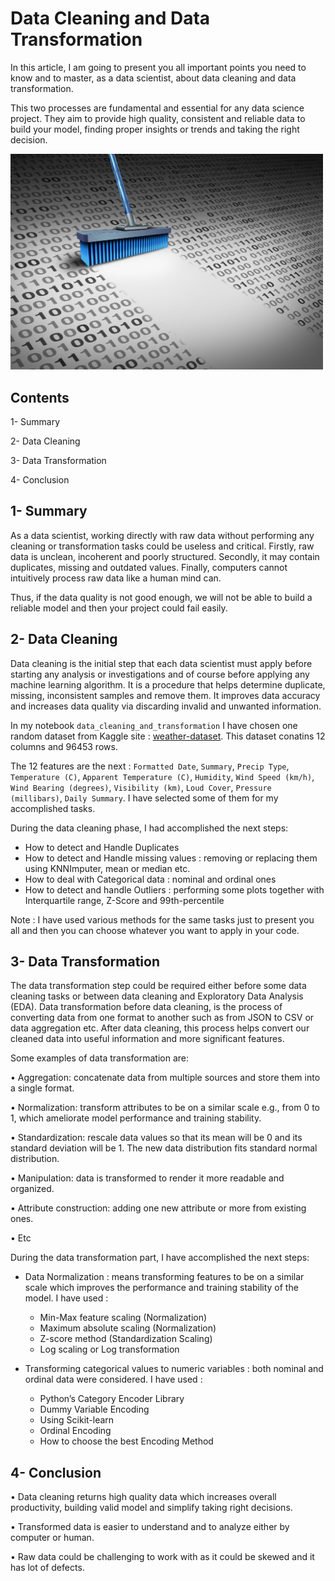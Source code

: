 # Data Cleaning and Data Transformation 

In this article, I am going to present you all important points you need to know and to master, as a data scientist,
about data cleaning and data transformation.

This two processes are fundamental and essential for any data science project. They aim to provide high quality,
consistent and reliable data to build your model, finding proper insights or trends and taking the right decision.



<div>
<img src="images/Data-Cleaning-scaled.jpeg "Data cleaning" width="500"/>
</div>

## Contents 

  1- Summary
  
  2- Data Cleaning
  
  3- Data Transformation 
  
  4- Conclusion 
  
## 1- Summary 

As a data scientist, working directly with raw data without performing any cleaning or transformation tasks could be useless and critical. Firstly, raw data is unclean, incoherent and poorly structured. Secondly, it may contain duplicates, missing and outdated values. Finally, computers cannot intuitively process raw data like a human mind can. 

Thus, if the data quality is not good enough, we will not be able to build a reliable model and then your project could fail easily. 

## 2- Data Cleaning
Data cleaning is the initial step that each data scientist must apply before starting any analysis or investigations and of course before applying any machine learning algorithm. It is a procedure that helps determine duplicate, missing, inconsistent samples and remove them. It improves data accuracy and increases data quality via discarding invalid and unwanted information.

In my notebook `data_cleaning_and_transformation` I have chosen one random dataset from Kaggle site :
[weather-dataset](https://www.kaggle.com/datasets/muthuj7/weather-dataset). This dataset conatins 12 columns and 96453 rows.

The 12 features are the next : `Formatted Date`, `Summary`, `Precip Type`, `Temperature (C)`, `Apparent Temperature (C)`, `Humidity`, `Wind Speed (km/h)`, `Wind Bearing (degrees)`, `Visibility (km)`, `Loud Cover`, `Pressure (millibars)`, `Daily Summary`. I have selected some of them for my accomplished tasks.  

During the data cleaning phase, I had accomplished the next steps: 

- How to detect and Handle Duplicates
- How to detect and Handle missing values : removing or replacing them using KNNImputer, mean or median etc.
- How to deal with Categorical data : nominal and ordinal ones 
- How to detect and handle Outliers : performing some plots together with Interquartile range, Z-Score and 99th-percentile

Note : I have used various methods for the same tasks just to present you all and then you can choose whatever you want to apply in your code. 


## 3- Data Transformation 
The data transformation step could be required either before some data cleaning tasks or between data cleaning and Exploratory Data Analysis (EDA). Data transformation before data cleaning, is the process of converting data from one format to another such as from JSON to CSV or data aggregation etc. After data cleaning, this process helps convert our cleaned data into useful information and more significant features. 

Some examples of data transformation are:

•	Aggregation: concatenate data from multiple sources and store them into a single format. 

•	Normalization: transform attributes to be on a similar scale e.g., from 0 to 1, which ameliorate model performance and training stability. 

•	Standardization: rescale data values so that its mean will be 0 and its standard deviation will be 1. The new data distribution fits standard normal distribution. 

•	Manipulation: data is transformed to render it more readable and organized. 

•	Attribute construction: adding one new attribute or more from existing ones.

•	Etc

During the data transformation part, I have accomplished the next steps: 

- Data Normalization : means transforming features to be on a similar scale which improves the performance and training stability of the model. I have used :
    - Min-Max feature scaling (Normalization)
    - Maximum absolute scaling (Normalization)
    - Z-score method (Standardization Scaling)
    - Log scaling or Log transformation
  
- Transforming categorical values to numeric variables : both nominal and ordinal data were considered. I have used :
    - Python’s Category Encoder Library
    - Dummy Variable Encoding
    - Using Scikit-learn
    - Ordinal Encoding
    - How to choose the best Encoding Method 
  


## 4- Conclusion 
 
• Data cleaning returns high quality data which increases overall productivity, building valid model and simplify taking right decisions. 

•	Transformed data is easier to understand and to analyze either by computer or human.

• Raw data could be challenging to work with as it could be skewed and it has lot of defects.




